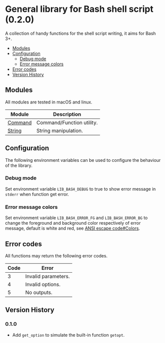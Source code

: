 # General library for Bash shell script (0.2.0)

A collection of handy functions for the shell script writing, it aims for Bash 3+.

* [Modules](#modules)
* [Configuration](#configuration)
  * [Debug mode](#debug-mode)
  * [Error message colors](#error-message-colors)
* [Error codes](#error-codes)
* [Version History](#version-history)

## Modules

All modules are tested in macOS and linux.

Module | Description
----- | -----
[Command](doc/command.md) | Command/Function utility.
[String](doc/string.md) | String manipulation.

## Configuration

The following environment variables can be used to configure the behaviour of the library.

### Debug mode

Set environment variable `LIB_BASH_DEBUG` to true to show error message in `stderr` when function get error.

### Error message colors

Set environment variable `LIB_BASH_ERROR_FG` and `LIB_BASH_ERROR_BG` to change the foreground and background color respectively of error message, default is white and red, see [ANSI escape code#Colors](https://en.wikipedia.org/wiki/ANSI_escape_code#Colors).

## Error codes

All functions may return the following error codes.

Code | Error
----- | -----
3 | Invalid parameters.
4 | Invalid options.
5 | No outputs.

## Version History

### 0.1.0

* Add `get_option` to simulate the built-in function `getopt`.
